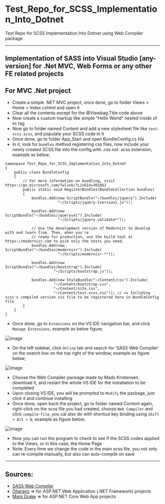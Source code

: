 # Test_Repo_for_SCSS_Implementation_Into_Dotnet
Test Repo for SCSS Implementation Into Dotnet using Web Compiler package

_____________________________________________________________________________________________________

## Implementation of SASS into Visual Studio [any-version] for .Net MVC, Web Forms or any other FE related projects

## For MVC .Net project
* Create a simple .NET MVC project, once done, go to folder Views > Home > Index.cshtml and open it
* Clear all the contents except for the @Viewbag.Title code above
* Now create a custom markup like simple "Hello World" nested inside of ```H1``` tag
* Now go to folder named Content and add a new stylesheet file like ```test-scss.scss```, and populate your SCSS code in it
* Once done, go to folder App_Start and open BundleConfig.cs file
* In it, look for ```bundles``` method registering css files, now include your newly created SCSS file into the config with .css not .scss extension, example as below;
```
namespace Test_Repo_for_SCSS_Implementation_Into_Dotnet
{
    public class BundleConfig
    {
        // For more information on bundling, visit https://go.microsoft.com/fwlink/?LinkId=301862
        public static void RegisterBundles(BundleCollection bundles)
        {
            bundles.Add(new ScriptBundle("~/bundles/jquery").Include(
                        "~/Scripts/jquery-{version}.js"));

            bundles.Add(new ScriptBundle("~/bundles/jqueryval").Include(
                        "~/Scripts/jquery.validate*"));

            // Use the development version of Modernizr to develop with and learn from. Then, when you're
            // ready for production, use the build tool at https://modernizr.com to pick only the tests you need.
            bundles.Add(new ScriptBundle("~/bundles/modernizr").Include(
                        "~/Scripts/modernizr-*"));

            bundles.Add(new ScriptBundle("~/bundles/bootstrap").Include(
                      "~/Scripts/bootstrap.js"));

            bundles.Add(new StyleBundle("~/Content/css").Include(
                      "~/Content/bootstrap.css",
                      "~/Content/site.css",
                      "~/Content/test-scss.css")); // <= Including scss's compiled version css file to be registered here in BundleConfig file
        }
    }
}
```
* Once done, go to ```Extensions``` on the VS IDE navigation bar, and click ```Manage Extensions```, example as below figure;

![image](https://user-images.githubusercontent.com/85555894/213429167-053d9dcc-c685-4cf8-b8eb-5966e6904953.png)
* On the left sidebar, click ```Online``` tab and search for 'SASS Web Compiler' on the search box on the top right of the window, example as figure below;

![image](https://user-images.githubusercontent.com/85555894/213429518-f36f35c8-eb73-46c8-bb84-422b753fd306.png)
* Choose the Web Compiler package made by Mads Kristensen, download it, and restart the whole VS IDE for the installation to be completed
* Upon closing VS IDE, you will be prompted to ```Modify``` the package, just click it and continue installing
* Once done, open back the project, go to folder named Content again, right-click on the scss file you had created, choose ```Web Compiler``` and click ```compile-file```, you cal also do with shortcut key binding using ```Shift + Alt + Q```, example as figure below;

![image](https://user-images.githubusercontent.com/85555894/213430088-5622a93e-412c-4dbe-b9cc-da5dde9e6f8d.png)

* Now you can run the program to check to see if the SCSS codes applied to the Views, or in this case, the Home Page
* Note: Every time we change the code in the main scss file, you not only can re-compile manually, but also can auto-compile on save

___________________________________________________________________________________________________________________________

## Sources: 
* [SASS Web Compiler](https://marketplace.visualstudio.com/items?itemName=MadsKristensen.WebCompiler)
* [Dharanz](https://www.youtube.com/watch?v=fdshEHHnetM) => for ASP.NET Web Application (.NET Framework) projects
* [Mark Drake](https://www.youtube.com/watch?v=A8AWdj8apcU) => for ASP.NET Core Web App projects 

